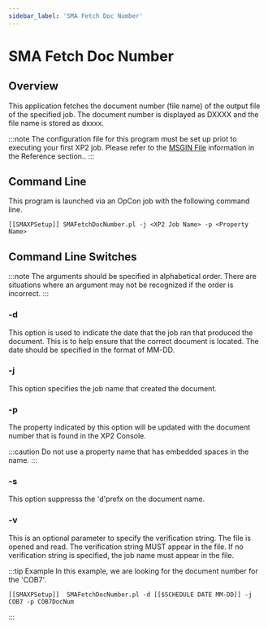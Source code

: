 ```yaml
---
sidebar_label: 'SMA Fetch Doc Number'
---
```


# SMA Fetch Doc Number

## Overview

This application fetches the document number (file name) of the output file of the specified job. The document number is displayed as DXXXX and the file name is stored as dxxxx.

:::note
The configuration file for this program must be set up priot to executing your first XP2 job. Please refer to the [MSGIN File](../reference/msgin-file) information in the Reference section..
:::

## Command Line

This program is launched via an OpCon job with the following command line.

```
[[SMAXPSetup]] SMAFetchDocNumber.pl -j <XP2 Job Name> -p <Property Name> 
```

## Command Line Switches

:::note
The arguments should be specified in alphabetical order. There are situations where an argument may not be recognized if the order is incorrect.
:::

### -d 
This option is used to indicate the date that the job ran that produced the document. This is to help ensure that the correct document is located. The date should be specified in the format of MM-DD.

### -j
This option specifies the job name that created the document.

### -p
The property indicated by this option will be updated with the document number that is found in the XP2 Console.

:::caution
Do not use a property name that has embedded spaces in the name.
:::

### -s
This option suppresss the 'd'prefx on the document name.

### -v
This is an optional parameter to specify the verification string. The file is opened and read. The verification string MUST appear in the file. If no verification string is specified, the job name must appear in the file.


:::tip Example
In this example, we are looking for the document number for the 'COB7'.

```
[[SMAXPSetup]]  SMAFetchDocNumber.pl -d [[$SCHEDULE DATE MM-DD]] -j COB7 -p COB7DocNum
```
:::
